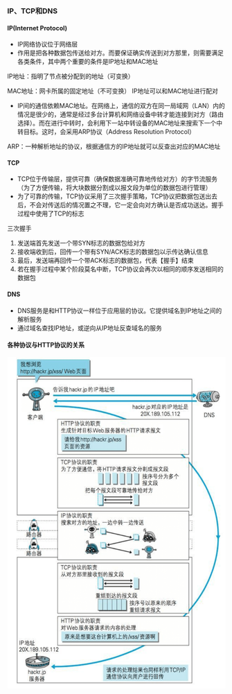 ### IP、TCP和DNS
#### IP(Internet Protocol)
- IP网络协议位于网络层
- 作用是把各种数据包传送给对方。而要保证确实传送到对方那里，则需要满足各类条件，其中两个重要的条件是IP地址和MAC地址

IP地址：指明了节点被分配到的地址（可变换）

MAC地址：网卡所属的固定地址（不可变换）
IP地址可以和MAC地址进行配对

- IP间的通信依赖MAC地址。在网络上，通信的双方在同一局域网（LAN）内的情况是很少的，通常是经过多台计算机和网络设备中转才能连接到对方（路由选择）。而在进行中转时，会利用下一站中转设备的MAC地址来搜索下一个中转目标。这时，会采用ARP协议（Address Resolution Protocol）

ARP：一种解析地址的协议，根据通信方的IP地址就可以反查出对应的MAC地址

#### TCP
- TCP位于传输层，提供可靠（确保数据准确可靠地传给对方）的字节流服务（为了方便传输，将大块数据分割成以报文段为单位的数据包进行管理）
- 为了可靠的传输，TCP协议采用了三次握手策略，TCP协议把数据包送出去后，不会对传送后的情况置之不理，它一定会向对方确认是否成功送达。握手过程中使用了TCP的标志

三次握手
1. 发送端首先发送一个带SYN标志的数据包给对方
2. 接收端收到后，回传一个带有SYN/ACK标志的数据包以示传达确认信息
3. 最后，发送端再回传一个带ACK标志的数据包，代表【握手】结束
4. 若在握手过程中某个阶段莫名中断，TCP协议会再次以相同的顺序发送相同的数据包

#### DNS
- DNS服务是和HTTP协议一样位于应用层的协议。它提供域名到IP地址之间的解析服务
- 通过域名查找IP地址，或逆向从IP地址反查域名的服务

#### 各种协议与HTTP协议的关系
<img src="./assets/各种协议与HTTP的关系.png" width="550" height="765" />

